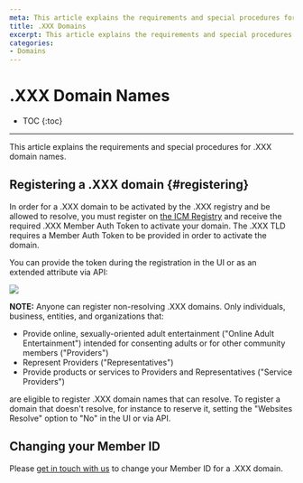 ```yaml
---
meta: This article explains the requirements and special procedures for .XXX domain names.
title: .XXX Domains
excerpt: This article explains the requirements and special procedures for .XXX domain names.
categories:
- Domains
---
```


# .XXX Domain Names

* TOC
{:toc}

---

This article explains the requirements and special procedures for .XXX domain names.


## Registering a .XXX domain {#registering}

In order for a .XXX domain to be activated by the .XXX registry and be allowed to resolve, you must register on [the ICM Registry](http://icmregistry.com/about/sponsored-community/) and receive the required .XXX Member Auth Token to activate your domain. The .XXX TLD requires a Member Auth Token to be provided in order to activate the domain.

You can provide the token during the registration in the UI or as an extended attribute via API:

![](/files/xxx-member-auth-token.png)

<strong>NOTE:</strong> Anyone can register non-resolving .XXX domains. Only individuals, business, entities, and organizations that:

- Provide online, sexually-oriented adult entertainment ("Online Adult Entertainment") intended for consenting adults or for other community members ("Providers")
- Represent Providers ("Representatives")
- Provide products or services to Providers and Representatives ("Service Providers")

are eligible to register .XXX domain names that can resolve. To register a domain that doesn't resolve, for instance to reserve it, setting the "Websites Resolve" option to "No" in the UI or via API.


## Changing your Member ID

Please [get in touch with us](https://dnsimple.com/contact) to change your Member ID for a .XXX domain.

